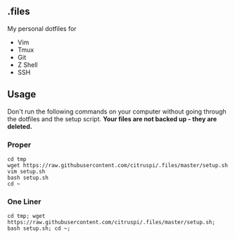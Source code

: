 ## .files

My personal dotfiles for

- Vim
- Tmux
- Git
- Z Shell
- SSH

## Usage

Don't run the following commands on your computer without going through the dotfiles and the setup script. __Your files are not backed up - they are deleted.__

### Proper

    cd tmp
    wget https://raw.githubusercontent.com/citruspi/.files/master/setup.sh
    vim setup.sh
    bash setup.sh
    cd ~

### One Liner

    cd tmp; wget https://raw.githubusercontent.com/citruspi/.files/master/setup.sh; bash setup.sh; cd ~;
